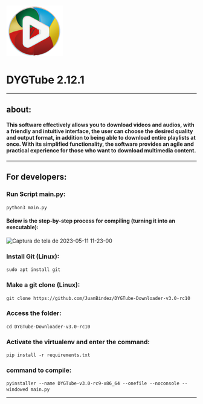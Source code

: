

<h1 align="">
  <img alt="NextLevelWeek" title="#NextLevelWeek" src="images/DYGTube_ico.png" width="150px"/>
</h1>


<h1 align="">DYGTube 2.12.1</h1>

----------

## about:

#### This software effectively allows you to download videos and audios, with a friendly and intuitive interface, the user can choose the desired quality and output format, in addition to being able to download entire playlists at once. With its simplified functionality, the software provides an agile and practical experience for those who want to download multimedia content.

-----------
## For developers:

### Run Script main.py:

    python3 main.py

#### Below is the step-by-step process for compiling (turning it into an executable):


![Captura de tela de 2023-05-11 11-23-00](https://github.com/JuanBindez/DYGTube-Downloader-v2.12.0/assets/79322362/e3b55b70-177c-4354-afc3-2f9b855e88d8)



### Install Git (Linux):

    sudo apt install git

### Make a git clone (Linux):

    git clone https://github.com/JuanBindez/DYGTube-Downloader-v3.0-rc10
    
### Access the folder:

    cd DYGTube-Downloader-v3.0-rc10

### Activate the virtualenv and enter the command:

    pip install -r requirements.txt

### command to compile:

    pyinstaller --name DYGTube-v3.0-rc9-x86_64 --onefile --noconsole --windowed main.py

----------
